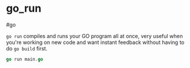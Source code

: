 # go_run
#go

`go run` compiles and runs your GO program all at once, very useful
when you're working on new code and want instant feedback without
having to do `go build` first.

```go
go run main.go
```
